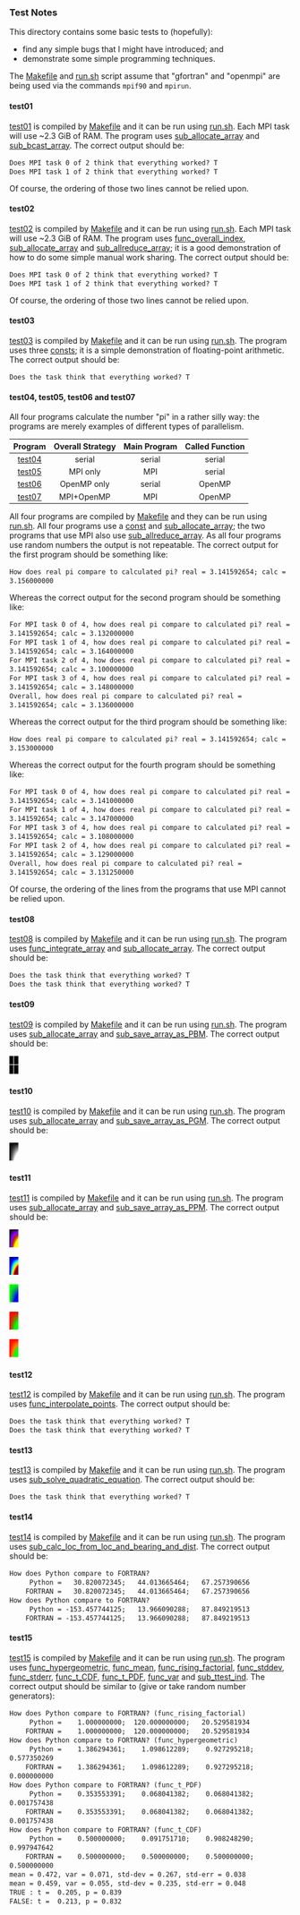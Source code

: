 ### Test Notes

This directory contains some basic tests to (hopefully):

* find any simple bugs that I might have introduced; and
* demonstrate some simple programming techniques.

The [Makefile](Makefile) and [run.sh](run.sh) script assume that "gfortran" and "openmpi" are being used via the commands `mpif90` and `mpirun`.

#### test01

[test01](test01.F90) is compiled by [Makefile](Makefile) and it can be run using [run.sh](run.sh). Each MPI task will use ~2.3 GiB of RAM. The program uses [sub_allocate_array](../mod_safe/sub_allocate_array) and [sub_bcast_array](../mod_safe_mpi/sub_bcast_array). The correct output should be:

```
Does MPI task 0 of 2 think that everything worked? T
Does MPI task 1 of 2 think that everything worked? T
```

Of course, the ordering of those two lines cannot be relied upon.

#### test02

[test02](test02.F90) is compiled by [Makefile](Makefile) and it can be run using [run.sh](run.sh). Each MPI task will use ~2.3 GiB of RAM. The program uses [func_overall_index](../mod_safe/func_overall_index), [sub_allocate_array](../mod_safe/sub_allocate_array) and [sub_allreduce_array](../mod_safe_mpi/sub_allreduce_array); it is a good demonstration of how to do some simple manual work sharing. The correct output should be:

```
Does MPI task 0 of 2 think that everything worked? T
Does MPI task 1 of 2 think that everything worked? T
```

Of course, the ordering of those two lines cannot be relied upon.

#### test03

[test03](test03.F90) is compiled by [Makefile](Makefile) and it can be run using [run.sh](run.sh). The program uses three [consts](../mod_safe/consts.f90); it is a simple demonstration of floating-point arithmetic. The correct output should be:

```
Does the task think that everything worked? T
```

#### test04, test05, test06 and test07

All four programs calculate the number "pi" in a rather silly way: the programs are merely examples of different types of parallelism.

| Program              | Overall Strategy | Main Program | Called Function |
|:--------------------:|:----------------:|:------------:|:---------------:|
| [test04](test04.F90) | serial           | serial       | serial          |
| [test05](test05.F90) | MPI only         | MPI          | serial          |
| [test06](test06.F90) | OpenMP only      | serial       | OpenMP          |
| [test07](test07.F90) | MPI+OpenMP       | MPI          | OpenMP          |

All four programs are compiled by [Makefile](Makefile) and they can be run using [run.sh](run.sh). All four programs use a [const](../mod_safe/consts.f90) and [sub_allocate_array](../mod_safe/sub_allocate_array); the two programs that use MPI also use [sub_allreduce_array](../mod_safe_mpi/sub_allreduce_array). As all four programs use random numbers the output is not repeatable. The correct output for the first program should be something like:

```
How does real pi compare to calculated pi? real = 3.141592654; calc = 3.156000000
```

Whereas the correct output for the second program should be something like:

```
For MPI task 0 of 4, how does real pi compare to calculated pi? real = 3.141592654; calc = 3.132000000
For MPI task 1 of 4, how does real pi compare to calculated pi? real = 3.141592654; calc = 3.164000000
For MPI task 2 of 4, how does real pi compare to calculated pi? real = 3.141592654; calc = 3.100000000
For MPI task 3 of 4, how does real pi compare to calculated pi? real = 3.141592654; calc = 3.148000000
Overall, how does real pi compare to calculated pi? real = 3.141592654; calc = 3.136000000
```

Whereas the correct output for the third program should be something like:

```
How does real pi compare to calculated pi? real = 3.141592654; calc = 3.153000000
```

Whereas the correct output for the fourth program should be something like:

```
For MPI task 0 of 4, how does real pi compare to calculated pi? real = 3.141592654; calc = 3.141000000
For MPI task 1 of 4, how does real pi compare to calculated pi? real = 3.141592654; calc = 3.147000000
For MPI task 3 of 4, how does real pi compare to calculated pi? real = 3.141592654; calc = 3.108000000
For MPI task 2 of 4, how does real pi compare to calculated pi? real = 3.141592654; calc = 3.129000000
Overall, how does real pi compare to calculated pi? real = 3.141592654; calc = 3.131250000
```

Of course, the ordering of the lines from the programs that use MPI cannot be relied upon.

#### test08

[test08](test08.F90) is compiled by [Makefile](Makefile) and it can be run using [run.sh](run.sh). The program uses [func_integrate_array](../mod_safe/func_integrate_array) and [sub_allocate_array](../mod_safe/sub_allocate_array). The correct output should be:

```
Does the task think that everything worked? T
Does the task think that everything worked? T
```

#### test09

[test09](test09.F90) is compiled by [Makefile](Makefile) and it can be run using [run.sh](run.sh). The program uses [sub_allocate_array](../mod_safe/sub_allocate_array) and [sub_save_array_as_PBM](../mod_safe/sub_save_array_as_PBM). The correct output should be:

![test09 output image](test09.png)

#### test10

[test10](test10.F90) is compiled by [Makefile](Makefile) and it can be run using [run.sh](run.sh). The program uses [sub_allocate_array](../mod_safe/sub_allocate_array) and [sub_save_array_as_PGM](../mod_safe/sub_save_array_as_PGM). The correct output should be:

![test10 output image](test10.png)

#### test11

[test11](test11.F90) is compiled by [Makefile](Makefile) and it can be run using [run.sh](run.sh). The program uses [sub_allocate_array](../mod_safe/sub_allocate_array) and [sub_save_array_as_PPM](../mod_safe/sub_save_array_as_PPM). The correct output should be:

![test11 output fire image](test11_fire.png)

![test11 output jet image](test11_jet.png)

![test11 output g2b image](test11_g2b.png)

![test11 output r2g image](test11_r2g.png)

![test11 output r2o2g image](test11_r2o2g.png)

#### test12

[test12](test12.F90) is compiled by [Makefile](Makefile) and it can be run using [run.sh](run.sh). The program uses [func_interpolate_points](../mod_safe/func_interpolate_points). The correct output should be:

```
Does the task think that everything worked? T
Does the task think that everything worked? T
```

#### test13

[test13](test13.F90) is compiled by [Makefile](Makefile) and it can be run using [run.sh](run.sh). The program uses [sub_solve_quadratic_equation](../mod_safe/sub_solve_quadratic_equation). The correct output should be:

```
Does the task think that everything worked? T
```

#### test14

[test14](test14.F90) is compiled by [Makefile](Makefile) and it can be run using [run.sh](run.sh). The program uses [sub_calc_loc_from_loc_and_bearing_and_dist](../mod_safe/sub_calc_loc_from_loc_and_bearing_and_dist.f90). The correct output should be:

```
How does Python compare to FORTRAN?
     Python =   30.820072345;   44.013665464;   67.257390656
    FORTRAN =   30.820072345;   44.013665464;   67.257390656
How does Python compare to FORTRAN?
     Python = -153.457744125;   13.966090288;   87.849219513
    FORTRAN = -153.457744125;   13.966090288;   87.849219513
```

#### test15

[test15](test15.F90) is compiled by [Makefile](Makefile) and it can be run using [run.sh](run.sh). The program uses [func_hypergeometric](../mod_safe/func_hypergeometric.f90), [func_mean](../mod_safe/func_mean.f90), [func_rising_factorial](../mod_safe/func_rising_factorial.f90), [func_stddev](../mod_safe/func_stddev.f90), [func_stderr](../mod_safe/func_stderr.f90), [func_t_CDF](../mod_safe/func_t_CDF.f90), [func_t_PDF](../mod_safe/func_t_PDF.f90), [func_var](../mod_safe/func_var.f90) and [sub_ttest_ind](../mod_safe/sub_ttest_ind.f90). The correct output should be similar to (give or take random number generators):

```
How does Python compare to FORTRAN? (func_rising_factorial)
     Python =    1.000000000;  120.000000000;   20.529581934
    FORTRAN =    1.000000000;  120.000000000;   20.529581934
How does Python compare to FORTRAN? (func_hypergeometric)
     Python =    1.386294361;    1.098612289;    0.927295218;    0.577350269
    FORTRAN =    1.386294361;    1.098612289;    0.927295218;    0.000000000
How does Python compare to FORTRAN? (func_t_PDF)
     Python =    0.353553391;    0.068041382;    0.068041382;    0.001757438
    FORTRAN =    0.353553391;    0.068041382;    0.068041382;    0.001757438
How does Python compare to FORTRAN? (func_t_CDF)
     Python =    0.500000000;    0.091751710;    0.908248290;    0.997947642
    FORTRAN =    0.500000000;    0.500000000;    0.500000000;    0.500000000
mean = 0.472, var = 0.071, std-dev = 0.267, std-err = 0.038
mean = 0.459, var = 0.055, std-dev = 0.235, std-err = 0.048
TRUE : t =  0.205, p = 0.839
FALSE: t =  0.213, p = 0.832
```
